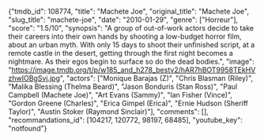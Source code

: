 {"tmdb_id": 108774, "title": "Machete Joe", "original_title": "Machete Joe", "slug_title": "machete-joe", "date": "2010-01-29", "genre": ["Horreur"], "score": "1.5/10", "synopsis": "A group of out-of-work actors decide to take their careers into their own hands by shooting a low-budget horror film, about an urban myth. With only 15 days to shoot their unfinished script, at a remote castle in the desert, getting through the first night becomes a nightmare. As their egos begin to surface so do the dead bodies.", "image": "https://image.tmdb.org/t/p/w185_and_h278_bestv2/hAR7hBOT9958TEkHVzhwIOBgSvj.jpg", "actors": ["Monique Barajas (Z)", "Chris Blasman (Riley)", "Malika Blessing (Thelma Beard)", "Jason Bonduris (Stan Ross)", "Paul Campbell (Machete Joe)", "Art Evans (Sammy)", "Ian Fisher (Vince)", "Gordon Greene (Charles)", "Erica Gimpel (Erica)", "Ernie Hudson (Sheriff Taylor)", "Austin Stoker (Raymond Sinclair)"], "comments": [], "recommandations_id": [104217, 120772, 98197, 68485], "youtube_key": "notfound"}